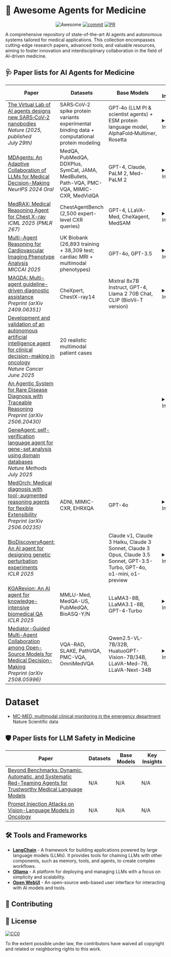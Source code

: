 # 🤖 Awesome Agents for Medicine
<div align="center">

![Awesome](https://awesome.re/badge.svg) [![commit](https://img.shields.io/github/last-commit/LijunRio/Awesome-Agents-for-Medicine?color=blue)](https://github.com/LijunRio/Awesome-Agents-for-Medicine/commits/main) [![PR](https://img.shields.io/badge/PRs-Welcome-red)](https://github.com/LijunRio/Awesome-Agents-for-Medicine/pulls)

</div>

A comprehensive repository of state-of-the-art AI agents and autonomous systems tailored for medical applications. This collection encompasses cutting-edge research papers, advanced tools, and valuable resources, aiming to foster innovation and interdisciplinary collaboration in the field of AI-driven medicine.

## 🩺 Paper lists for AI Agents for Medicine


| Paper | Datasets | Base Models | Key Insights |
|-------|----------|-------------|--------------|
| [The Virtual Lab of AI agents designs new SARS‑CoV‑2 nanobodies](https://www.nature.com/articles/s41586-025-09442-9) <br> _Nature (2025, published July 29th)_ | SARS‑CoV‑2 spike protein variants experimental binding data + computational protein modeling | GPT‑4o (LLM PI & scientist agents) + ESM protein language model, AlphaFold‑Multimer, Rosetta | <details><summary>View Insights</summary>- “Virtual Lab” multi‑agent framework: LLM PI orchestrates specialized scientist agents with specialist domain roles + critic agent <br> - Constructs a computational pipeline integrating ESM → AlphaFold‑Multimer → Rosetta to design 92 novel nanobody candidates <br> - Experimental validation: a subset shows strong binding to recent COVID‑19 variants (e.g. JN.1, KP.3) while retaining ancestral spike binding <br> - Only ~1% human intervention; enables rapid, interdisciplinary scientific discovery with transparent agent reasoning and reproducibility </details> |
| [MDAgents: An Adaptive Collaboration of LLMs for Medical Decision-Making](https://arxiv.org/pdf/2404.15155) <br> _NeurIPS 2024 Oral_ | MedQA, PubMedQA, DDXPlus, SymCat, JAMA, MedBullets, Path-VQA, PMC-VQA, MIMIC-CXR, MedVidQA | GPT-4, Claude, PaLM 2, Med-PaLM 2 | <details><summary>View Insights</summary>- Adaptive multi-agent collaboration  <br> - First autonomous diagnostic system across specialties  <br> - Moderator + RAG boosts average accuracy by **11.8%**  <br> - Achieved **95%+** accuracy on complex medical tasks </details> |
| [MedRAX: Medical Reasoning Agent for Chest X-ray](https://arxiv.org/pdf/2502.02673) <br> _ICML 2025 (PMLR 267)_ | ChestAgentBench (2,500 expert-level CXR queries) | GPT-4, LLaVA-Med, CheXagent, MedSAM | <details><summary>View Insights</summary>- Unified agent framework for chest X-ray interpretation <br> - Combines multiple specialized CXR tools dynamically <br> - Outperforms general-purpose & proprietary models <br> - No extra training required; maintains transparency & accuracy </details> |
| [Multi-Agent Reasoning for Cardiovascular Imaging Phenotype Analysis](https://arxiv.org/pdf/2507.03460) <br> _MICCAI 2025_ | UK Biobank (26,893 training + 38,309 test; cardiac MRI + multimodal phenotypes) | GPT-4o, GPT-3.5 | <details><summary>View Insights</summary>- Proposes MESHAgents: multi-agent LLM framework for phenotype-factor analysis <br> - Specialized agents (cardiac, mechanics, clinical, statistics) collaborate via memory, evidence tools, and sequential consensus <br> - Outperforms single-agent GPT-4o and other multi-agent baselines (MedAgents, RareAgents) in phenotype coverage & reasoning depth <br> - Auto-selected phenotypes match or exceed expert performance in diagnostic tasks (AUC, recall) </details> |
| [MAGDA: Multi-agent guideline-driven diagnostic assistance](https://arxiv.org/pdf/2409.06351) <br> _Preprint (arXiv 2409.06351)_ | CheXpert, ChestX-ray14 | Mixtral 8x7B Instruct, GPT-4, Llama 2 70B Chat, CLIP (BioVil-T version) | <details><summary>View Insights</summary>- Introduces MAGDA: multi-agent LLM system guided by clinical guidelines for zero-shot medical image diagnosis <br> - Combines CLIP (BioVil-T) with three agents for image screening, reasoning, and refinement <br> - Beats CheXzero and Xplainer on CheXpert and ChestX-ray14 Longtail, especially for rare diseases <br> - Uses Mixtral 8x7B Instruct as backbone; shows solid performance vs. GPT-4 and Llama 2 with lower resource cost </details> |
| [Development and validation of an autonomous artificial intelligence agent for clinical decision-making in oncology](https://www.nature.com/articles/s43018-025-00991-6) <br> _Nature Cancer June 2025_ | 20 realistic multimodal patient cases |  |
| [An Agentic System for Rare Disease Diagnosis with Traceable Reasoning](https://arxiv.org/pdf/2506.20430) <br> _Preprint (arXiv 2506.20430)_ |  |  | <details><summary>View Insights</summary>- Proposes an agentic system for diagnosing rare diseases with traceable reasoning <br> - Focuses on enhancing transparency and reproducibility in medical AI systems <br> - Demonstrates potential for improving diagnostic accuracy in rare disease cases </details> |
| [GeneAgent: self-verification language agent for gene-set analysis using domain databases](https://www.nature.com/articles/s41592-025-02748-6) <br> _Nature Methods July 2025_ |  |  |  |
| [MedOrch: Medical diagnosis with tool-augmented reasoning agents for flexible Extensibility](https://arxiv.org/pdf/2506.00235) <br> _Preprint (arXiv 2506.00235)_ | ADNI, MIMIC-CXR, EHRXQA | GPT-4o | <details><summary>View Insights</summary> - goal-driven multimodal integration <br> - visibility into reasoning trajectory </details> |
| [BioDiscoveryAgent: An AI agent for designing genetic perturbation experiments](https://openreview.net/pdf?id=HAwZGLcye3) <br> _ICLR 2025_ |  | Claude v1, Claude 3 Haiku, Claude 3 Sonnet, Claude 3 Opus, Claude 3.5 Sonnet, GPT-3.5-Turbo, GPT-4o, o1-mini, o1-preview | <details><summary>View Insights</summary> <br> - design of genetic perturbation experiments -  </details> |
| [KGARevion: An AI agent for knowledge-intensive biomedical QA](https://openreview.net/pdf?id=tnB94WQGrn) <br> _ICLR 2025_ | MMLU-Med, MedQA-US, PubMedQA, BioASQ-Y/N | LLaMA3-8B, LLaMA3.1-8B, GPT-4-Turbo | <details><summary>View Insights</summary> Knowledge graph-based LLM agent for biomedical QA <br> - grounding through generated knowledge graph triplets </details> |
| [Mediator-Guided Multi-Agent Collaboration among Open-Source Models for Medical Decision-Making](https://arxiv.org/pdf/2508.05996) <br> _Preprint (arXiv 2508.05996)_ | VQA-RAD, SLAKE, PathVQA, PMC-VQA, OmniMedVQA | Qwen2.5-VL-7B/32B, HuatuoGPT-Vision-7B/34B, LLaVA-Med-7B, LLaVA-Next-34B | <details><summary>View Insights</summary> Multi-modal agent system (MAS) collaboration driven with a mediator agent for medical VQA tasks <br> - Focused on open source models <br> - VQA tasks on 8 different medical imaging modalities <br> - Performance increased compared to Judgment or Voting MAS structure </details> |

# Dataset
- [MC-MED, multimodal clinical monitoring in the emergency department](https://www.nature.com/articles/s41597-025-05419-5) Nature Scientific data


## 🛡️ Paper lists for LLM Safety in Medicine
| Paper | Datasets | Base Models | Key Insights |
|-------|----------|-------------|--------------|
| [Beyond Benchmarks: Dynamic, Automatic, and Systematic Red-Teaming Agents for Trustworthy Medical Language Models](https://www.arxiv.org/pdf/2508.00923) | N/A | N/A | N/A |
| [Prompt Injection Attacks on Vision-Language Models in Oncology](https://www.nature.com/articles/s41467-024-55631-x) | N/A | N/A | N/A |


## 🛠️ Tools and Frameworks

- **[LangChain](https://github.com/hwchase17/langchain)** - A framework for building applications powered by large language models (LLMs). It provides tools for chaining LLMs with other components, such as memory, tools, and agents, to create complex workflows.
- **[Ollama](https://github.com/ollama/ollama)** - A platform for deploying and managing LLMs with a focus on simplicity and scalability.
- **[Open WebUI](https://docs.openwebui.com/)** - An open-source web-based user interface for interacting with AI models and tools.



## 🤝 Contributing



## 📄 License

[![CC0](https://mirrors.creativecommons.org/presskit/buttons/88x31/svg/cc-zero.svg)](https://creativecommons.org/publicdomain/zero/1.0/)

To the extent possible under law, the contributors have waived all copyright and related or neighboring rights to this work.
